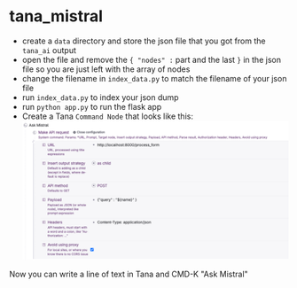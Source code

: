 # tana_mistral


* create a `data` directory and store the json file that you 
got from the `tana_ai` output
* open the file and remove the `{ "nodes" :` part and the last `}` in the json file so you are just left with the array of nodes
* change the filename in `index_data.py` to match the filename of your json file
* run `index_data.py` to index your json dump
* run `python app.py` to run the flask app 
* Create a Tana `Command Node` that looks like this:
![Command Node](docs/ask_mistral_command_node.png)

Now you can write a line of text in Tana and CMD-K "Ask Mistral"